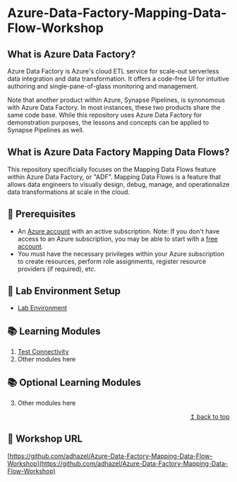 # Azure-Data-Factory-Mapping-Data-Flow-Workshop

## What is Azure Data Factory?

Azure Data Factory is Azure's cloud ETL service for scale-out serverless data integration and data transformation. It offers a code-free UI for intuitive authoring and single-pane-of-glass monitoring and management.

Note that another product within Azure, Synapse Pipelines, is synonomous with Azure Data Factory. In most instances, these two products share the same code base. While this repository uses Azure Data Factory for demonstration purposes, the lessons and concepts can be applied to Synapse Pipelines as well.

## What is Azure Data Factory Mapping Data Flows?

This repository specificially focuses on the Mapping Data Flows feature within Azure Data Factory, or "ADF". Mapping Data Flows is a feature that allows data engineers to visually design, debug, manage, and operationalize data transformations at scale in the cloud.

## :thinking: Prerequisites

* An [Azure account](https://azure.microsoft.com/free/) with an active subscription. Note: If you don't have access to an Azure subscription, you may be able to start with a [free account](https://www.azure.com/free).
* You must have the necessary privileges within your Azure subscription to create resources, perform role assignments, register resource providers (if required), etc.

## :test_tube: Lab Environment Setup

* [Lab Environment](./modules/module00.md)

## :books: Learning Modules

1. [Test Connectivity](./modules/module01.md)
2. Other modules here

## :books: Optional Learning Modules

3. Other modules here

<div align="right"><a href="#azure-data-factory-mapping-data-flow-workshop">↥ back to top</a></div>

## :link: Workshop URL

[https://github.com/adhazel/Azure-Data-Factory-Mapping-Data-Flow-Workshop](https://github.com/adhazel/Azure-Data-Factory-Mapping-Data-Flow-Workshop)